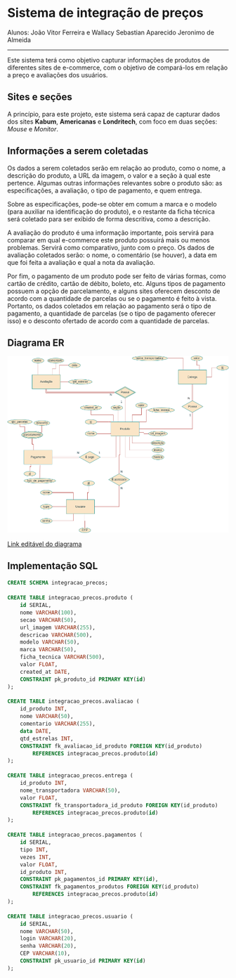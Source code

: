# Sistema de integração de preços

Alunos: João Vitor Ferreira e Wallacy Sebastian Aparecido Jeronimo de Almeida
* * *
Este sistema terá como objetivo capturar informações de produtos de diferentes sites de e-commerce, com o objetivo de compará-los em relação a preço e avaliações dos usuários.

## Sites e seções

A princípio, para este projeto, este sistema será capaz de capturar dados dos sites **Kabum**, **Americanas** e **Londritech**, com foco em duas seções: *Mouse* e *Monitor*.

## Informações a serem coletadas

Os dados a serem coletados serão em relação ao produto, como o nome, a descrição do produto, a URL da imagem, o valor e a seção à qual este pertence. Algumas outras informações relevantes sobre o produto são: as especificações, a avaliação, o tipo de pagamento, e quem entrega.

Sobre as especificações, pode-se obter em comum a marca e o modelo (para auxiliar na identificação do produto), e o restante da ficha técnica será coletado para ser exibido de forma descritiva, como a descrição.

A avaliação do produto é uma informação importante, pois servirá para comparar em qual e-commerce este produto possuirá mais ou menos problemas. Servirá como comparativo, junto com o preço. Os dados de avaliação coletados serão: o nome, o comentário (se houver), a data em que foi feita a avaliação e qual a nota da avaliação.

Por fim, o pagamento de um produto pode ser feito de várias formas, como cartão de crédito, cartão de débito, boleto, etc. Alguns tipos de pagamento possuem a opção de parcelamento, e alguns sites oferecem desconto de acordo com a quantidade de parcelas ou se o pagamento é feito à vista. Portanto, os dados coletados em relação ao pagamento será o tipo de pagamento, a quantidade de parcelas (se o tipo de pagamento oferecer isso) e o desconto ofertado de acordo com a quantidade de parcelas.

## Diagrama ER

![diagrama_er.png](docs/diagrama_er.png)

[Link editável do diagrama](https://drive.google.com/file/d/1aGtF2vE7muIdesT2dGh71oujb8WyNCdS/view?usp=sharing)

## Implementação SQL

```sql
CREATE SCHEMA integracao_precos;

CREATE TABLE integracao_precos.produto (
	id SERIAL,
	nome VARCHAR(100),
	secao VARCHAR(50),
	url_imagem VARCHAR(255),
	descricao VARCHAR(500),
	modelo VARCHAR(50),
	marca VARCHAR(50),
	ficha_tecnica VARCHAR(500),
	valor FLOAT,
	created_at DATE,
	CONSTRAINT pk_produto_id PRIMARY KEY(id)
);

CREATE TABLE integracao_precos.avaliacao (
	id_produto INT,
	nome VARCHAR(50),
	comentario VARCHAR(255),
	data DATE,
	qtd_estrelas INT,
	CONSTRAINT fk_avaliacao_id_produto FOREIGN KEY(id_produto)
		REFERENCES integracao_precos.produto(id)
);

CREATE TABLE integracao_precos.entrega (
	id_produto INT,
	nome_transportadora VARCHAR(50),
	valor FLOAT,
	CONSTRAINT fk_transportadora_id_produto FOREIGN KEY(id_produto)
		REFERENCES integracao_precos.produto(id)
);

CREATE TABLE integracao_precos.pagamentos (
	id SERIAL,
	tipo INT,
	vezes INT,
	valor FLOAT,
	id_produto INT,
	CONSTRAINT pk_pagamentos_id PRIMARY KEY(id),
	CONSTRAINT fk_pagamentos_produtos FOREIGN KEY(id_produto)
		REFERENCES integracao_precos.produto(id)
);

CREATE TABLE integracao_precos.usuario (
	id SERIAL,
	nome VARCHAR(50),
	login VARCHAR(20),
	senha VARCHAR(20),
	CEP VARCHAR(10),
	CONSTRAINT pk_usuario_id PRIMARY KEY(id)
);


```
